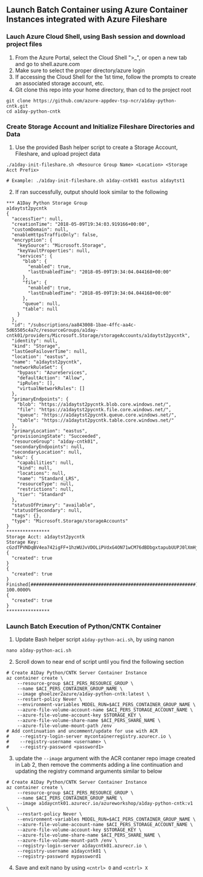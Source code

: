 ## Launch Batch Container using Azure Container Instances integrated with Azure Fileshare

### Lauch Azure Cloud Shell, using Bash session and download project files
1. From the Azure Portal, select the Cloud Shell ">_", or open a new tab and go to shell.azure.com
2. Make sure to select the proper directory/azure login
3. If accessing the Cloud Shell for the 1st time, follow the prompts to create an associated storage account, etc.
4. Git clone this repo into your home directory, than cd to the project root
```
git clone https://github.com/azure-appdev-tsp-ncr/a1day-python-cntk.git
cd a1day-python-cntk
 ```

### Create Storage Account and Initialize Fileshare Directories and Data
1. Use the provided Bash helper script to create a Storage Account, Fileshare, and upload project data
```
./a1day-init-fileshare.sh <Resource Group Name> <Location> <Storage Acct Prefix>

# Example: ./a1day-init-fileshare.sh a1day-cntk01 eastus a1daytst1
```
2. If ran successfully, output should look similar to the following
```
*** A1Day Python Storage Group
a1daytst2pycntk
{
  "accessTier": null,
  "creationTime": "2018-05-09T19:34:03.919166+00:00",
  "customDomain": null,
  "enableHttpsTrafficOnly": false,
  "encryption": {
    "keySource": "Microsoft.Storage",
    "keyVaultProperties": null,
    "services": {
      "blob": {
        "enabled": true,
        "lastEnabledTime": "2018-05-09T19:34:04.044168+00:00"
      },
      "file": {
        "enabled": true,
        "lastEnabledTime": "2018-05-09T19:34:04.044168+00:00"
      },
      "queue": null,
      "table": null
    }
  },
  "id": "/subscriptions/aa843008-1bae-4ffc-aa4c-5d65505c4a7c/resourceGroups/a1day-cntk01/providers/Microsoft.Storage/storageAccounts/a1daytst2pycntk",
  "identity": null,
  "kind": "Storage",
  "lastGeoFailoverTime": null,
  "location": "eastus",
  "name": "a1daytst2pycntk",
  "networkRuleSet": {
    "bypass": "AzureServices",
    "defaultAction": "Allow",
    "ipRules": [],
    "virtualNetworkRules": []
  },
  "primaryEndpoints": {
    "blob": "https://a1daytst2pycntk.blob.core.windows.net/",
    "file": "https://a1daytst2pycntk.file.core.windows.net/",
    "queue": "https://a1daytst2pycntk.queue.core.windows.net/",
    "table": "https://a1daytst2pycntk.table.core.windows.net/"
  },
  "primaryLocation": "eastus",
  "provisioningState": "Succeeded",
  "resourceGroup": "a1day-cntk01",
  "secondaryEndpoints": null,
  "secondaryLocation": null,
  "sku": {
    "capabilities": null,
    "kind": null,
    "locations": null,
    "name": "Standard_LRS",
    "resourceType": null,
    "restrictions": null,
    "tier": "Standard"
  },
  "statusOfPrimary": "available",
  "statusOfSecondary": null,
  "tags": {},
  "type": "Microsoft.Storage/storageAccounts"
}
****************
Storage Acct: a1daytst2pycntk
Storage Key: cGzdTPVNDqBV4ea742igFF+1hzWUJvVDOLiPVdxG4ON71wCM76dBDbgxtapubUUPJ0lXmHj1yIGc3AwTuhX1bQ==
{
  "created": true
}
{
  "created": true
}
Finished[#############################################################]  100.0000%
{
  "created": true
}
****************
```
### Launch Batch Execution of Python/CNTK Container
1. Update Bash helper script ```a1day-python-aci.sh```, by using nanon
``` 
nano a1day-python-aci.sh
```
2. Scroll down to near end of script until you find the following section
```
# Create A1Day Python/CNTK Server Container Instance
az container create \
    --resource-group $ACI_PERS_RESOURCE_GROUP \
    --name $ACI_PERS_CONTAINER_GROUP_NAME \
    --image ghoelzer2azure/a1day-python-cntk:latest \
    --restart-policy Never \
    --environment-variables MODEL_RUN=$ACI_PERS_CONTAINER_GROUP_NAME \
    --azure-file-volume-account-name $ACI_PERS_STORAGE_ACCOUNT_NAME \
    --azure-file-volume-account-key $STORAGE_KEY \
    --azure-file-volume-share-name $ACI_PERS_SHARE_NAME \
    --azure-file-volume-mount-path /env
# Add continuation and uncomment/update for use with ACR
#    --registry-login-server mycontainerregistry.azurecr.io \
#    --registry-username <username> \
#    --registry-password <password1>
```
3. update the ```--image``` argument with the ACR contaner repo image created in Lab 2, then remove the comments adding a line continuation and updating the registry command arguments similar to below
```
# Create A1Day Python/CNTK Server Container Instance
az container create \
    --resource-group $ACI_PERS_RESOURCE_GROUP \
    --name $ACI_PERS_CONTAINER_GROUP_NAME \
    --image a1daycntk01.azurecr.io/azureworkshop/a1day-python-cntk:v1 \
    --restart-policy Never \
    --environment-variables MODEL_RUN=$ACI_PERS_CONTAINER_GROUP_NAME \
    --azure-file-volume-account-name $ACI_PERS_STORAGE_ACCOUNT_NAME \
    --azure-file-volume-account-key $STORAGE_KEY \
    --azure-file-volume-share-name $ACI_PERS_SHARE_NAME \
    --azure-file-volume-mount-path /env \
    --registry-login-server a1daycntk01.azurecr.io \
    --registry-username a1daycntk01 \
    --registry-password mypassword1
```
4. Save and exit nano by using ```<cntrl> O``` and ```<cntrl> X```

